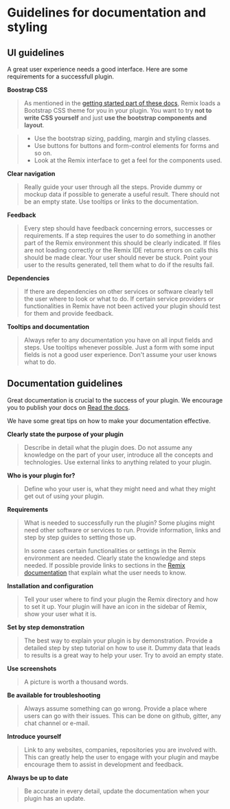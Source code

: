 Guidelines for documentation and styling
========================================

UI guidelines
-------------

A great user experience needs a good interface. Here are some requirements for a successfull plugin.

**Boostrap CSS**

> As mentioned in the <a href='getting_started.html#bootstrap-css'>getting started part of these docs</a>, Remix loads a Bootstrap CSS theme for you in your plugin. You want to try **not to write CSS yourself** and just **use the bootstrap components and layout**.

> * Use the bootstrap sizing, padding, margin and styling classes. 
> * Use buttons for buttons and form-control elements for forms and so on. 
> * Look at the Remix interface to get a feel for the components used. 

**Clear navigation**

> Really guide your user through all the steps. Provide dummy or mockup data if possible to generate a useful result. There should not be an empty state. Use tooltips or links to the documentation.

**Feedback**

> Every step should have feedback concerning errors, successes or requirements. If a step requires the user to do something in another part of the Remix environment this should be clearly indicated. If files are not loading correctly or the Remix IDE returns errors on calls this should be made clear. Your user should never be stuck. Point your user to the results generated, tell them what to do if the results fail.

**Dependencies**

> If there are dependencies on other services or software clearly tell the user where to look or what to do. If certain service providers or functionalities in Remix have not been actived your plugin should test for them and provide feedback.

**Tooltips and documentation**

> Always refer to any documentation you have on all input fields and steps. Use tooltips whenever possible. Just a form with some input fields is not a good user experience. Don't assume your user knows what to do.

Documentation guidelines
------------------------

Great documentation is crucial to the success of your plugin. We encourage you to publish your docs on [Read the docs](https://readthedocs.org/).

We have some great tips on how to make your documentation effective.

**Clearly state the purpose of your plugin**

> Describe in detail what the plugin does. Do not assume any knowledge on the part of your user, introduce all the concepts and technologies. Use external links to anything related to your plugin.

**Who is your plugin for?**

> Define who your user is, what they might need and what they might get out of using your plugin.

**Requirements**

> What is needed to successfully run the plugin? Some plugins might need other software or services to run. Provide information, links and step by step guides to setting those up.
>
> In some cases certain functionalities or settings in the Remix environment are needed. Clearly state the knowledge and steps needed. If possible provide links to sections in the [Remix documentation](https://remix-ide.readthedocs.io/en/latest/index.html) that explain what the user needs to know.

**Installation and configuration**

> Tell your user where to find your plugin the Remix directory and how to set it up. Your plugin will have an icon in the sidebar of Remix, show your user what it is.

**Set by step demonstration**

> The best way to explain your plugin is by demonstration. Provide a detailed step by step tutorial on how to use it. Dummy data that leads to results is a great way to help your user. Try to avoid an empty state.

**Use screenshots**

> A picture is worth a thousand words.

**Be available for troubleshooting**

> Always assume something can go wrong. Provide a place where users can go with their issues. This can be done on github, gitter, any chat channel or e-mail.

**Introduce yourself**

> Link to any websites, companies, repositories you are involved with. This can greatly help the user to engage with your plugin and maybe encourage them to assist in development and feedback.

**Always be up to date**

> Be accurate in every detail, update the documentation when your plugin has an update.

